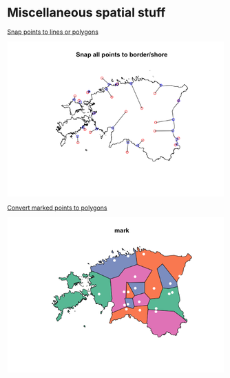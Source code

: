 Miscellaneous spatial stuff
================

[Snap points to lines or polygons](snap-points.md)

![](images/ee-snap-points-to-line.png)

[Convert marked points to polygons](marked-points-to-polygons.md)

![](images/ee-points-to-polygons-1.png)
